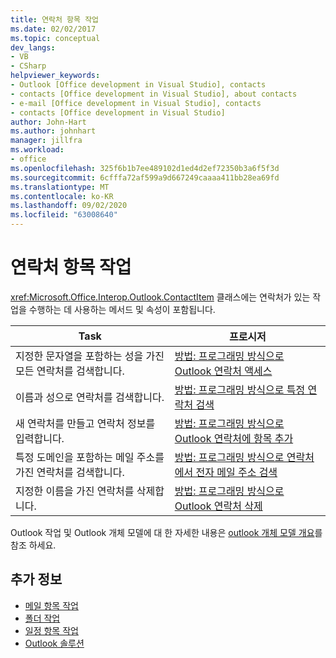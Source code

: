```yaml
---
title: 연락처 항목 작업
ms.date: 02/02/2017
ms.topic: conceptual
dev_langs:
- VB
- CSharp
helpviewer_keywords:
- Outlook [Office development in Visual Studio], contacts
- contacts [Office development in Visual Studio], about contacts
- e-mail [Office development in Visual Studio], contacts
- contacts [Office development in Visual Studio]
author: John-Hart
ms.author: johnhart
manager: jillfra
ms.workload:
- office
ms.openlocfilehash: 325f6b1b7ee489102d1ed4d2ef72350b3a6f5f3d
ms.sourcegitcommit: 6cfffa72af599a9d667249caaaa411bb28ea69fd
ms.translationtype: MT
ms.contentlocale: ko-KR
ms.lasthandoff: 09/02/2020
ms.locfileid: "63008640"
---
```

# <a name="work-with-contact-items"></a>연락처 항목 작업
  <xref:Microsoft.Office.Interop.Outlook.ContactItem> 클래스에는 연락처가 있는 작업을 수행하는 데 사용하는 메서드 및 속성이 포함됩니다.

|Task|프로시저|
|----------|---------------|
|지정한 문자열을 포함하는 성을 가진 모든 연락처를 검색합니다.|[방법: 프로그래밍 방식으로 Outlook 연락처 액세스](../vsto/how-to-programmatically-access-outlook-contacts.md)|
|이름과 성으로 연락처를 검색합니다.|[방법: 프로그래밍 방식으로 특정 연락처 검색](../vsto/how-to-programmatically-search-for-a-specific-contact.md)|
|새 연락처를 만들고 연락처 정보를 입력합니다.|[방법: 프로그래밍 방식으로 Outlook 연락처에 항목 추가](../vsto/how-to-programmatically-add-an-entry-to-outlook-contacts.md)|
|특정 도메인을 포함하는 메일 주소를 가진 연락처를 검색합니다.|[방법: 프로그래밍 방식으로 연락처에서 전자 메일 주소 검색](../vsto/how-to-programmatically-search-for-an-e-mail-address-in-contacts.md)|
|지정한 이름을 가진 연락처를 삭제합니다.|[방법: 프로그래밍 방식으로 Outlook 연락처 삭제](../vsto/how-to-programmatically-delete-outlook-contacts.md)|

 Outlook 작업 및 Outlook 개체 모델에 대 한 자세한 내용은 [outlook 개체 모델 개요](../vsto/outlook-object-model-overview.md)를 참조 하세요.

## <a name="see-also"></a>추가 정보
- [메일 항목 작업](../vsto/working-with-mail-items.md)
- [폴더 작업](../vsto/working-with-folders.md)
- [일정 항목 작업](../vsto/working-with-calendar-items.md)
- [Outlook 솔루션](../vsto/outlook-solutions.md)
